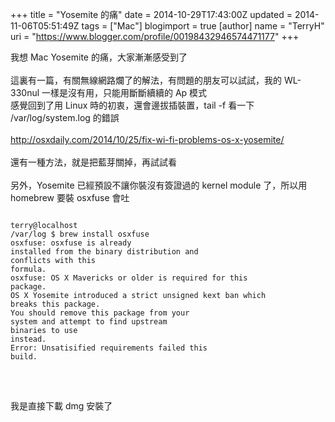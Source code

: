 +++
title = "Yosemite 的痛"
date = 2014-10-29T17:43:00Z
updated = 2014-11-06T05:51:49Z
tags = ["Mac"]
blogimport = true 
[author]
	name = "TerryH"
	uri = "https://www.blogger.com/profile/00198432946574471177"
+++

我想 Mac Yosemite 的痛，大家漸漸感受到了<br /><br />這裏有一篇，有關無線網路爛了的解法，有問題的朋友可以試試，我的 WL-330nul 一樣是沒有用，只能用斷斷續續的 Ap 模式 <br />感覺回到了用 Linux 時的初衷，還會邊拔插裝置，tail -f 看一下 /var/log/system.log 的錯誤<br /><br /><a href="http://osxdaily.com/2014/10/25/fix-wi-fi-problems-os-x-yosemite/">http://osxdaily.com/2014/10/25/fix-wi-fi-problems-os-x-yosemite/</a><br /><br />還有一種方法，就是把藍芽關掉，再試試看<br /><br />另外，Yosemite 已經預設不讓你裝沒有簽證過的 kernel module 了，所以用 homebrew 要裝 osxfuse 會吐<br /><pre><code class="language-markup"><br />terry@localhost /var/log $ brew install osxfuse<br />osxfuse: osxfuse is already installed from the binary distribution and<br />conflicts with this formula.<br />osxfuse: OS X Mavericks or older is required for this package.<br />OS X Yosemite introduced a strict unsigned kext ban which breaks this package.<br />You should remove this package from your system and attempt to find upstream<br />binaries to use instead.<br />Error: Unsatisified requirements failed this build.<br /><br /></code><br /></pre><br />我是直接下載 dmg 安裝了
